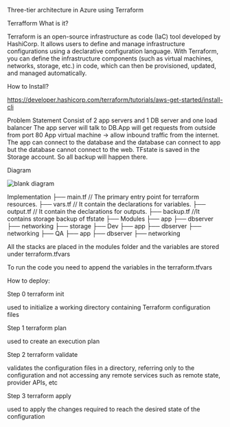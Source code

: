 Three-tier architecture in Azure using Terraform

Terrafform What is it?

Terraform is an open-source infrastructure as code (IaC) tool developed by HashiCorp. It allows users to define and manage infrastructure configurations using a declarative configuration language. 
With Terraform, you can define the infrastructure components (such as virtual machines, networks, storage, etc.) in code, which can then be provisioned, updated, and managed automatically.

How to Install?

https://developer.hashicorp.com/terraform/tutorials/aws-get-started/install-cli

Problem Statement
Consist of 2 app servers and 1 DB server and one load balancer
The app server will talk to DB.App will get requests from outside from port 80
App virtual machine -> allow inbound traffic from the internet.
The app can connect to the database and the database can connect to app but the database cannot connect to the web.
TFstate is saved in the Storage account. So all backup will happen there.

Diagram

![blank diagram](https://github.com/rajendran-k/CodingChallenge/assets/36255990/8d85f5eb-1a4d-49ff-a59d-e710188e89b9)




Implementation
├── main.tf                   // The primary entry point for terraform resources.
├── vars.tf                   // It contain the declarations for variables.
├── output.tf                 // It contain the declarations for outputs.
├── backup.tf                 //It contains storage backup of tfstate
├── Modules
    ├── app
    ├── dbserver
    ├── networking
    ├── storage
├── Dev
    ├── app
    ├── dbserver
    ├── networking
├── QA
    ├── app
    ├── dbserver
    ├── networking


All the stacks are placed in the modules folder and the variables are stored under terraform.tfvars

To run the code you need to append the variables in the terraform.tfvars

How to deploy:

Step 0 terraform init

used to initialize a working directory containing Terraform configuration files

Step 1 terraform plan

used to create an execution plan

Step 2 terraform validate

validates the configuration files in a directory, referring only to the configuration and not accessing any remote services such as remote state, provider APIs, etc

Step 3 terraform apply

used to apply the changes required to reach the desired state of the configuration
